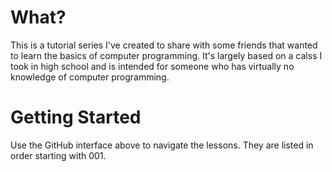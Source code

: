 # What?
This is a tutorial series I've created to share with some friends that wanted to learn the basics of computer programming.  It's largely based on a calss I took in high school and is intended for someone who has virtually no knowledge of computer programming.

# Getting Started
Use the GitHub interface above to navigate the lessons.  They are listed in order starting with 001.
